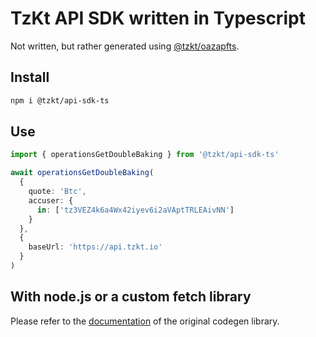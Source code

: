 # TzKt API SDK written in Typescript

Not written, but rather generated using [@tzkt/oazapfts](https://github.com/tzkt/oazapfts).

## Install

```bash
npm i @tzkt/api-sdk-ts
```

## Use

```ts
import { operationsGetDoubleBaking } from '@tzkt/api-sdk-ts'

await operationsGetDoubleBaking(
  {
    quote: 'Btc',
    accuser: {
      in: ['tz3VEZ4k6a4Wx42iyev6i2aVAptTRLEAivNN']
    }
  },
  {
    baseUrl: 'https://api.tzkt.io'
  }
)
```

## With node.js or a custom fetch library

Please refer to the [documentation](https://github.com/cellular/oazapfts#overriding-the-defaults) of the original codegen library.
